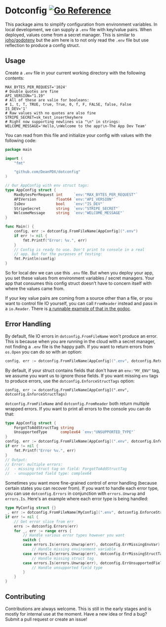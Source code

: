 # Dotconfig [![Go Reference](https://pkg.go.dev/badge/github.com/DeanPDX/dotconfig.svg)](https://pkg.go.dev/github.com/DeanPDX/dotconfig)
This package aims to simplify configuration from environment variables. In local development, we can supply a `.env` file with key/value pairs. When deployed, values come from a secret manager. This is similar to [joho/godotenv](https://github.com/joho/godotenv) but the aim here is to not only read the `.env` file but use reflection to produce a config struct.

## Usage
Create a `.env` file in your current working directory with the following contents:

```shell
MAX_BYTES_PER_REQUEST='1024'
# Double quotes are fine
API_VERSION="1.19"
# All of these are valie for booleans:
# 1, t, T, TRUE, true, True, 0, f, F, FALSE, false, False
IS_DEV='1'
# Raw values with no quotes are also fine
STRIPE_SECRET=sk_test_insertkeyhere
# Right now supporting newlines via "\n" in strings:
WELCOME_MESSAGE='Hello,\nWelcome to the app!\n-The App Dev Team'
```

You can read from this file and initialize your config with values with the following code:

```go
package main

import (
	"fmt"

	"github.com/DeanPDX/dotconfig"
)

// Our AppConfig with env struct tags:
type AppConfig struct {
	MaxBytesPerRequest int     `env:"MAX_BYTES_PER_REQUEST"`
	APIVersion         float64 `env:"API_VERSION"`
	IsDev              bool    `env:"IS_DEV"`
	StripeSecret       string  `env:"STRIPE_SECRET"`
	WelcomeMessage     string  `env:"WELCOME_MESSAGE"`
}

func Main() {
	config, err := dotconfig.FromFileName[AppConfig](".env")
	if err != nil {
		fmt.Printf("Error: %v.", err)
	}
	// Config is ready to use. Don't print to console in a real 
	// app. But for the purposes of testing:
	fmt.Println(config)
}
```

So for local dev we can use this `.env` file. But when you deploy your app, you set these values from environment variables / secret managers. Your app that consumes this config struct doesn't have to concern itself with where the values came from.

If your key value pairs are coming from a source other than a file, or you want to control file IO yourself, you can call `FromReader` instead and pass in a `io.Reader`. There is [a runnable example of that in the godoc](https://pkg.go.dev/github.com/DeanPDX/dotconfig#example-FromReader).

## Error Handling

By default, file IO errors in `dotconfig.FromFileName` won't produce an error. This is because when you are running in the cloud with a secret manager, not finding a `.env` file is the happy path. If you want to return errors from `os.Open` you can do so with an option:

```go
config, err := dotconfig.FromFileName[AppConfig](".env", dotconfig.ReturnFileErrors)
```

By default, if your struct contains fields that don't have an `env:"MY_ENV"` tag, we assume you want us to ignore those fields. If you want missing `env` tags to produce errors, use the `dotconfig.EnforceStructTags` option:

```
config, err := dotconfig.FromFileName[AppConfig](".env", dotconfig.EnforceStructTags)
```

`dotconfig.FromFileName` and `dotconfig.FromReader` both return multiple wrapped errors. If you want to print all errors to the console you can do that:

```go
type AppConfig struct {
	ForgotToAddStructTag string
	UnsupportedType   	 complex64 `env:"UNSUPPORTED_TYPE"`
}
config, err := dotconfig.FromFileName[AppConfig](".env", dotconfig.EnforceStructTags)
if err != nil {
	fmt.Printf("Error %v.", err)
}
// Output:
// Error: multiple errors:
//  - missing struct tag on field: ForgotToAddStructTag
//  - unsupported field type: complex64
```

Sometimes you want more fine-grained control of error handling (because certain states you can recover from). If you want to handle each error type, you can use `dotconfig.Errors` in conjunction with `errors.Unwrap` and `errors.Is`. Here's an example where each error type is being handled:

```go
type MyConfig struct {}
_, err := dotconfig.FromFileName[MyConfig](".env", dotconfig.EnforceStructTags)
if err != nil {
	// Get error slice from err
	errs := dotconfig.Errors(err)
	for _, err := range errs {
		// Handle various error types however you want
		switch {
		case errors.Is(errors.Unwrap(err), dotconfig.ErrMissingEnvVar):
			// Handle missing environment variable
		case errors.Is(errors.Unwrap(err), dotconfig.ErrMissingStructTag):
			// Handle missing struct tag
		case errors.Is(errors.Unwrap(err), dotconfig.ErrUnsupportedFieldType):
			// Handle unsupported field type
		}
	}
}
```

## Contributing
Contributions are always welcome. This is still in the early stages and is mostly for internal use at the moment. Have a new idea or find a bug? Submit a pull request or create an issue!
